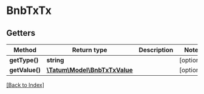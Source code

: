 # BnbTxTx

## Getters

Method | Return type | Description | Notes
------------ | ------------- | ------------- | -------------
**getType()** | **string** |  | [optional]
**getValue()** | [**\Tatum\Model\BnbTxTxValue**](BnbTxTxValue.md) |  | [optional]

[[Back to Index]](../index.md)
